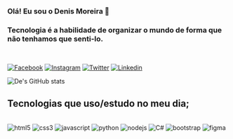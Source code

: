 ### Olá! Eu sou o Denis Moreira 👋 

### Tecnologia é a habilidade de organizar o mundo de forma que não tenhamos que senti-lo. 

<br>

[![Facebook](https://img.shields.io/badge/Facebook-1877F2?style=for-the-badge&logo=facebook&logoColor=white)](https://www.facebook.com/denis.silva.5667/)
[![Instagram](https://img.shields.io/badge/Instagram-E4405F?style=for-the-badge&logo=instagram&logoColor=white)](https://www.instagram.com/deenismoreira/)
[![Twitter](https://img.shields.io/badge/Twitter-1DA1F2?style=for-the-badge&logo=twitter&logoColor=white)](https://twitter.com/deenis_sm)
[![Linkedin](https://img.shields.io/badge/LinkedIn-0077B5?style=for-the-badge&logo=linkedin&logoColor=white)](https://www.linkedin.com/in/denis-moreira-6888991a2/)

![De's GitHub stats](https://github-readme-stats.vercel.app/api?username=Denis-moreira98&show_icons=true&theme=radical)

## Tecnologias que uso/estudo no meu dia;

<div style="display: inline_block"><br/>
<img aling="center" alt=html5 src="https://img.shields.io/badge/HTML5-E34F26?style=for-the-badge&logo=html5&logoColor=white">
<img aling="center" alt=css3 src="https://img.shields.io/badge/CSS3-1572B6?style=for-the-badge&logo=css3&logoColor=white">
<img aling="center" alt=javascript src="https://img.shields.io/badge/JavaScript-F7DF1E?style=for-the-badge&logo=javascript&logoColor=black">
<img aling="center" alt=python src="https://img.shields.io/badge/Python-3776AB?style=for-the-badge&logo=python&logoColor=white">
<img aling="center" alt=nodejs src="https://img.shields.io/badge/Node.js-43853D?style=for-the-badge&logo=node.js&logoColor=white">
<img aling="center" alt=C# src="https://img.shields.io/badge/C%23-239120?style=for-the-badge&logo=c-sharp&logoColor=white">
<img aling="center" alt=bootstrap src="https://img.shields.io/badge/Bootstrap-563D7C?style=for-the-badge&logo=bootstrap&logoColor=white">
<img aling="center" alt=figma src="https://img.shields.io/badge/Figma-F24E1E?style=for-the-badge&logo=figma&logoColor=white">
</div>
